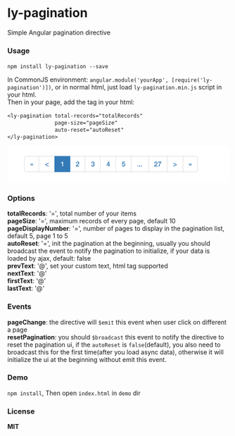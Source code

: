 # ly-pagination
Simple Angular pagination directive

### Usage

`npm install ly-pagination --save`

In CommonJS environment:
`angular.module('yourApp', [require('ly-pagination')])`,
or in normal html, just load `ly-pagination.min.js` script in your html.  
Then in your page, add the tag in your html:
```
<ly-pagination total-records="totalRecords"
               page-size="pageSize"
               auto-reset="autoReset"
</ly-pagination>
```
[![ly-pagination-ui](https://github.com/JasonBoy/ly-pagination/blob/master/demo/img.png)](https://github.com/JasonBoy/ly-pagination/blob/master/demo/img.png)

### Options

**totalRecords**: '=', total number of your items  
**pageSize**: '=', maximum records of every page, default 10  
**pageDisplayNumber**: '=', number of pages to display in the pagination list, default 5, page 1 to 5  
**autoReset**: '=', init the pagination at the beginning, usually you should broadcast the event to notify the pagination to initialize, if your data is loaded by ajax, default: false  
**prevText**: '@', set your custom text, html tag supported  
**nextText**: '@'  
**firstText**: '@'  
**lastText**: '@'

### Events

**pageChange**: the directive will `$emit` this event when user click on different a page  
**resetPagination**: you should `$broadcast` this event to notify the directive to reset the pagination ui,
 if the `autoReset` is `false`(default), you also need to broadcast this for the first time(after you load async data),
 otherwise it will initialize the ui at the beginning without emit this event.  
  
### Demo

`npm install`,
Then open `index.html` in `demo` dir
  
### License

**MIT**
